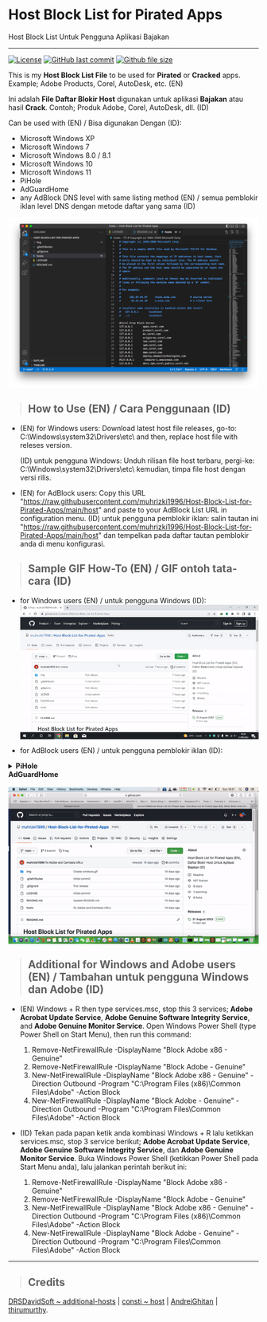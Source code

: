 # Host Block List for Pirated Apps
Host Block List Untuk Pengguna Aplikasi Bajakan

--------------------------------------------------------------------------------------------

[![License](https://img.shields.io/github/license/muhrizki1996/Host-Block-List-for-Pirated-Apps)](https://github.com/muhrizki1996/Host-Block-List-for-Pirated-Apps/blob/master/LICENSE)
[![GitHub last commit](https://img.shields.io/github/last-commit/muhrizki1996/Host-Block-List-for-Pirated-Apps)](https://github.com/muhrizki1996/Host-Block-List-for-Pirated-Apps/commits/main)
[![Github file size](https://img.shields.io/github/size/muhrizki1996/Host-Block-List-for-Pirated-Apps/hosts?label=total+size)](https://github.com/muhrizki1996/Host-Block-List-for-Pirated-Apps/blob/master/hosts)

This is my <b>Host Block List File</b> to be used for <b>Pirated</b> or <b>Cracked</b> apps. Example; Adobe Products, Corel, AutoDesk, etc. (EN)

Ini adalah <b>File Daftar Blokir Host</b> digunakan untuk aplikasi <b>Bajakan</b> atau hasil <b>Crack</b>. Contoh; Produk Adobe, Corel, AutoDesk, dll. (ID)

Can be used with (EN) / Bisa digunakan Dengan (ID):
- Microsoft Windows XP
- Microsoft Windows 7
- Microsoft Windows 8.0 / 8.1
- Microsoft Windows 10
- Microsoft Windows 11
- PiHole
- AdGuardHome
- any AdBlock DNS level with same listing method (EN) / semua pemblokir iklan level DNS dengan metode daftar yang sama (ID)

<img src="/img/screenshot.png?raw=true" alt="Host Block List Screenshot" align="center">

> ## How to Use (EN) / Cara Penggunaan (ID)
- (EN) for Windows users: Download latest host file releases,
  go-to: C:\Windows\system32\Drivers\etc\ and then, replace host file with releses version.

  (ID) untuk pengguna Windows: Unduh rilisan file host terbaru,
  pergi-ke: C:\Windows\system32\Drivers\etc\ kemudian, timpa file host dengan versi rilis.
- (EN) for AdBlock users: Copy this URL "https://raw.githubusercontent.com/muhrizki1996/Host-Block-List-for-Pirated-Apps/main/host" and paste to your AdBlock List URL in configuration menu.
  (ID) untuk pengguna pemblokir iklan: salin tautan ini "https://raw.githubusercontent.com/muhrizki1996/Host-Block-List-for-Pirated-Apps/main/host" dan tempelkan pada daftar tautan pemblokir anda di menu konfigurasi.

> ## Sample GIF How-To (EN) / GIF ontoh tata-cara (ID)
- for Windows users (EN) / untuk pengguna Windows (ID):
  <img src="/img/windows.gif?raw=true" alt="Windows" align="center">

- for AdBlock users (EN) / untuk pengguna pemblokir iklan (ID):
<details>
<summary><strong> PiHole </strong></summary>
<br>
  <img src="/img/pihole.gif?raw=true" alt="PiHole" align="center">
</details>

<summary><strong> AdGuardHome </strong></summary>
<br>
  <img src="/img/adguardhome.gif?raw=true" alt="AdGuardHome" align="center">

> ## Additional for Windows and Adobe users (EN) / Tambahan untuk pengguna Windows dan Adobe (ID)
- (EN) Windows + R then type services.msc, stop this 3 services; <b>Adobe Acrobat Update Service</b>, <b>Adobe Genuine Software Integrity Service</b>, and <b>Adobe Genuine Monitor Service</b>.
  Open Windows Power Shell (type Power Shell on Start Menu), then run this command:
  1. Remove-NetFirewallRule -DisplayName "Block Adobe x86 - Genuine"
  2. Remove-NetFirewallRule -DisplayName "Block Adobe - Genuine"
  3. New-NetFirewallRule -DisplayName "Block Adobe x86 - Genuine" -Direction Outbound -Program "C:\Program Files (x86)\Common Files\Adobe" -Action Block
  4. New-NetFirewallRule -DisplayName "Block Adobe - Genuine" -Direction Outbound -Program "C:\Program Files\Common Files\Adobe" -Action Block

- (ID) Tekan pada papan ketik anda kombinasi Windows + R lalu ketikkan services.msc, stop 3 service berikut; <b>Adobe Acrobat Update Service</b>, <b>Adobe Genuine Software Integrity Service</b>, dan <b>Adobe Genuine Monitor Service</b>.
  Buka Windows Power Shell (ketikkan Power Shell pada Start Menu anda), lalu jalankan perintah berikut ini:
  1. Remove-NetFirewallRule -DisplayName "Block Adobe x86 - Genuine"
  2. Remove-NetFirewallRule -DisplayName "Block Adobe - Genuine"
  3. New-NetFirewallRule -DisplayName "Block Adobe x86 - Genuine" -Direction Outbound -Program "C:\Program Files (x86)\Common Files\Adobe" -Action Block
  4. New-NetFirewallRule -DisplayName "Block Adobe - Genuine" -Direction Outbound -Program "C:\Program Files\Common Files\Adobe" -Action Block

--------------------------------------------------------------------------------------------

> ## Credits
[DRSDavidSoft ~ additional-hosts](https://github.com/DRSDavidSoft/additional-hosts/blob/master/domains/blacklist/activation.txt) | [consti ~ host](https://gist.github.com/consti/8022703) | [AndreiGhitan](https://gist.github.com/consti/8022703?permalink_comment_id=3241348#gistcomment-3241348) | [thirumurthy](https://gist.github.com/consti/8022703?permalink_comment_id=3300924#gistcomment-3300924).